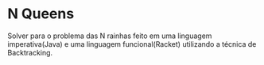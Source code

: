 # N Queens
Solver para o problema das N rainhas feito em uma linguagem imperativa(Java) e uma linguagem funcional(Racket) utilizando a técnica de Backtracking.
